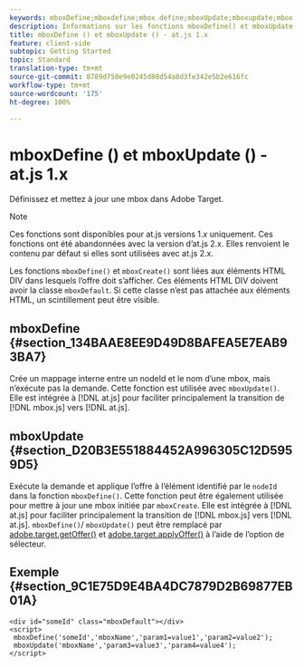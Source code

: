```yaml
---
keywords: mboxDefine;mboxdefine;mbox define;mboxUpdate;mboxupdate;mbox update;at.js;functions;function
description: Informations sur les fonctions mboxDefine() et mboxUpdate() pour la bibliothèque JavaScript at.js d’Adobe Target.
title: mboxDefine () et mboxUpdate () - at.js 1.x
feature: client-side
subtopic: Getting Started
topic: Standard
translation-type: tm+mt
source-git-commit: 8789d750e9e0245d88d54a8d3fe342e5b2e616fc
workflow-type: tm+mt
source-wordcount: '175'
ht-degree: 100%

---
```



# mboxDefine () et mboxUpdate () - at.js 1.x

Définissez et mettez à jour une mbox dans Adobe Target.

>[!NOTE]
>
>Ces fonctions sont disponibles pour at.js versions 1.*x* uniquement. Ces fonctions ont été abandonnées avec la version d’at.js 2.x. Elles renvoient le contenu par défaut si elles sont utilisées avec at.js 2.x.

Les fonctions `mboxDefine()` et `mboxCreate()` sont liées aux éléments HTML DIV dans lesquels l’offre doit s’afficher. Ces éléments HTML DIV doivent avoir la classe `mboxDefault`. Si cette classe n’est pas attachée aux éléments HTML, un scintillement peut être visible.

## mboxDefine {#section_134BAAE8EE9D49D8BAFEA5E7EAB93BA7}

Crée un mappage interne entre un nodeId et le nom d’une mbox, mais n’exécute pas la demande. Cette fonction est utilisée avec `mboxUpdate()`. Elle est intégrée à [!DNL at.js] pour faciliter principalement la transition de [!DNL mbox.js] vers [!DNL at.js].

## mboxUpdate {#section_D20B3E551884452A996305C12D5959D5}

Exécute la demande et applique l’offre à l’élément identifié par le `nodeId` dans la fonction `mboxDefine()`. Cette fonction peut être également utilisée pour mettre à jour une mbox initiée par `mboxCreate`. Elle est intégrée à [!DNL at.js] pour faciliter principalement la transition de [!DNL mbox.js] vers [!DNL at.js]. `mboxDefine()`/ `mboxUpdate()` peut être remplacé par [adobe.target.getOffer()](/help/c-implementing-target/c-implementing-target-for-client-side-web/adobe-target-getoffer.md) et [adobe.target.applyOffer()](/help/c-implementing-target/c-implementing-target-for-client-side-web/adobe-target-applyoffer.md) à l’aide de l’option de sélecteur.

## Exemple {#section_9C1E75D9E4BA4DC7879D2B69877EB01A}

```
<div id="someId" class="mboxDefault"></div> 
<script> 
 mboxDefine('someId','mboxName','param1=value1','param2=value2'); 
 mboxUpdate('mboxName','param3=value3','param4=value4'); 
</script>
```

